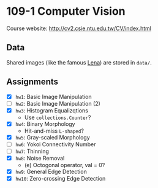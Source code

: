 # 109-1 Computer Vision

Course website: http://cv2.csie.ntu.edu.tw/CV/index.html

## Data
Shared images (like the famous [Lena](https://en.wikipedia.org/wiki/Lenna)) are stored in `data/`. 

## Assignments
- [x] `hw1`: Basic Image Manipulation
- [ ] `hw2`: Basic Image Manipulation (2)
- [x] `hw3`: Histogram Equalizqtions 
    - Use `collections.Counter`?
- [x] `hw4`: Binary Morphology
    - Hit-and-miss `L-shaped`?
- [x] `hw5`: Gray-scaled Morphology
- [ ] `hw6`: Yokoi Connectivity Number
- [ ] `hw7`: Thinning
- [x] `hw8`: Noise Removal
    - (e) Octogonal operator, val = 0?
- [x] `hw9`: General Edge Detection
- [x] `hw10`: Zero-crossing Edge Detection